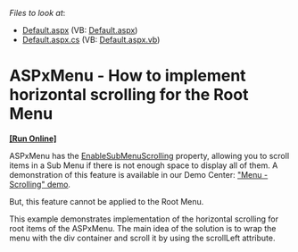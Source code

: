 <!-- default file list -->
*Files to look at*:

* [Default.aspx](./CS/WebSite/Default.aspx) (VB: [Default.aspx](./VB/WebSite/Default.aspx))
* [Default.aspx.cs](./CS/WebSite/Default.aspx.cs) (VB: [Default.aspx.vb](./VB/WebSite/Default.aspx.vb))
<!-- default file list end -->
# ASPxMenu - How to implement horizontal scrolling for the Root Menu
<!-- run online -->
**[[Run Online]](https://codecentral.devexpress.com/e4622/)**
<!-- run online end -->


<p>ASPxMenu has the <a href="http://documentation.devexpress.com/#AspNet/DevExpressWebASPxMenuASPxMenu_EnableSubMenuScrollingtopic"><u>EnableSubMenuScrolling</u></a> property, allowing you to scroll items in a Sub Menu if there is not enough space to display all of them. A demonstration of this feature is available in our Demo Center: <a href="http://demos.devexpress.com/ASPxperienceDemos/Menu/Scrolling.aspx"><u>"Menu - Scrolling" demo</u></a>.</p><p>But, this feature cannot be applied to the Root Menu. </p><p>This example demonstrates implementation of the horizontal scrolling for root items of the ASPxMenu.  The main idea of the solution is to wrap the menu with the div container and scroll it by using the scrollLeft attribute.</p>

<br/>


